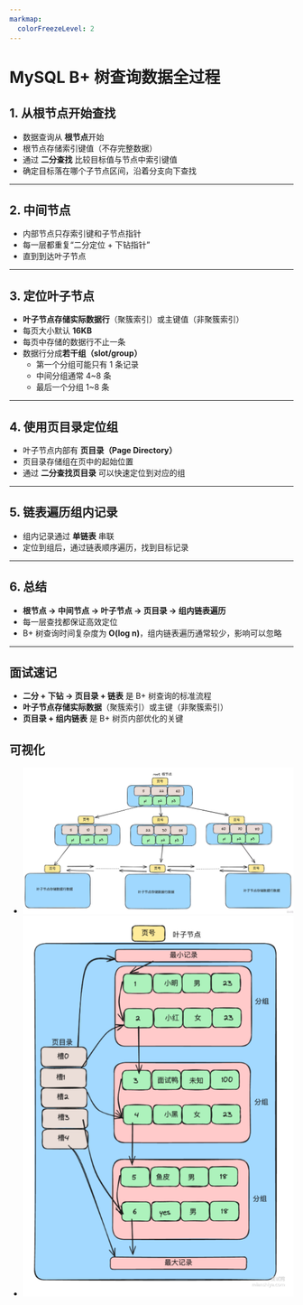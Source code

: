 ```yaml
---
markmap:
  colorFreezeLevel: 2
---
```


# MySQL B+ 树查询数据全过程

## 1. 从根节点开始查找

- 数据查询从 **根节点**开始
- 根节点存储索引键值（不存完整数据）
- 通过 **二分查找** 比较目标值与节点中索引键值
- 确定目标落在哪个子节点区间，沿着分支向下查找

---

## 2. 中间节点

- 内部节点只存索引键和子节点指针
- 每一层都重复“二分定位 + 下钻指针”
- 直到到达叶子节点

---

## 3. 定位叶子节点

- **叶子节点存储实际数据行**（聚簇索引）或主键值（非聚簇索引）
- 每页大小默认 **16KB**
- 每页中存储的数据行不止一条
- 数据行分成**若干组（slot/group）**
  - 第一个分组可能只有 1 条记录
  - 中间分组通常 4~8 条
  - 最后一个分组 1~8 条

---

## 4. 使用页目录定位组

- 叶子节点内部有 **页目录（Page Directory）**
- 页目录存储组在页中的起始位置
- 通过 **二分查找页目录** 可以快速定位到对应的组

---

## 5. 链表遍历组内记录

- 组内记录通过 **单链表** 串联
- 定位到组后，通过链表顺序遍历，找到目标记录

---

## 6. 总结

- **根节点 → 中间节点 → 叶子节点 → 页目录 → 组内链表遍历**
- 每一层查找都保证高效定位
- B+ 树查询时间复杂度为 **O(log n)**，组内链表遍历通常较少，影响可以忽略

---

## 面试速记

- **二分 + 下钻 → 页目录 + 链表** 是 B+ 树查询的标准流程
- **叶子节点存储实际数据**（聚簇索引）或主键（非聚簇索引）
- **页目录 + 组内链表** 是 B+ 树页内部优化的关键

## 可视化

- ![alt text](./image/step1.png)
- ![alt text](./image/step2.png)
